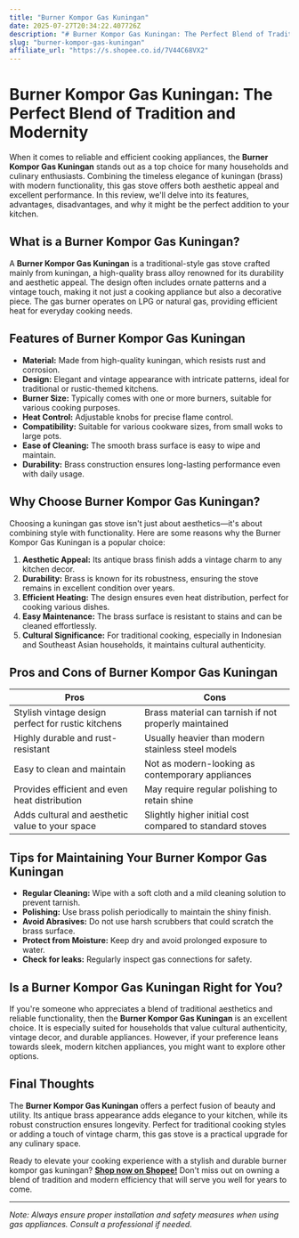 ```yaml
---
title: "Burner Kompor Gas Kuningan"
date: 2025-07-27T20:34:22.407726Z
description: "# Burner Kompor Gas Kuningan: The Perfect Blend of Tradition and Modernity..."
slug: "burner-kompor-gas-kuningan"
affiliate_url: "https://s.shopee.co.id/7V44C68VX2"
---
```

# Burner Kompor Gas Kuningan: The Perfect Blend of Tradition and Modernity

When it comes to reliable and efficient cooking appliances, the **Burner Kompor Gas Kuningan** stands out as a top choice for many households and culinary enthusiasts. Combining the timeless elegance of kuningan (brass) with modern functionality, this gas stove offers both aesthetic appeal and excellent performance. In this review, we'll delve into its features, advantages, disadvantages, and why it might be the perfect addition to your kitchen.

## What is a Burner Kompor Gas Kuningan?

A **Burner Kompor Gas Kuningan** is a traditional-style gas stove crafted mainly from kuningan, a high-quality brass alloy renowned for its durability and aesthetic appeal. The design often includes ornate patterns and a vintage touch, making it not just a cooking appliance but also a decorative piece. The gas burner operates on LPG or natural gas, providing efficient heat for everyday cooking needs.

## Features of Burner Kompor Gas Kuningan

- **Material:** Made from high-quality kuningan, which resists rust and corrosion.
- **Design:** Elegant and vintage appearance with intricate patterns, ideal for traditional or rustic-themed kitchens.
- **Burner Size:** Typically comes with one or more burners, suitable for various cooking purposes.
- **Heat Control:** Adjustable knobs for precise flame control.
- **Compatibility:** Suitable for various cookware sizes, from small woks to large pots.
- **Ease of Cleaning:** The smooth brass surface is easy to wipe and maintain.
- **Durability:** Brass construction ensures long-lasting performance even with daily usage.

## Why Choose Burner Kompor Gas Kuningan?

Choosing a kuningan gas stove isn't just about aesthetics—it's about combining style with functionality. Here are some reasons why the Burner Kompor Gas Kuningan is a popular choice:

1. **Aesthetic Appeal:** Its antique brass finish adds a vintage charm to any kitchen decor.
2. **Durability:** Brass is known for its robustness, ensuring the stove remains in excellent condition over years.
3. **Efficient Heating:** The design ensures even heat distribution, perfect for cooking various dishes.
4. **Easy Maintenance:** The brass surface is resistant to stains and can be cleaned effortlessly.
5. **Cultural Significance:** For traditional cooking, especially in Indonesian and Southeast Asian households, it maintains cultural authenticity.

## Pros and Cons of Burner Kompor Gas Kuningan

| **Pros**                                              | **Cons**                                               |
|--------------------------------------------------------|--------------------------------------------------------|
| Stylish vintage design perfect for rustic kitchens  | Brass material can tarnish if not properly maintained |
| Highly durable and rust-resistant                     | Usually heavier than modern stainless steel models  |
| Easy to clean and maintain                            | Not as modern-looking as contemporary appliances    |
| Provides efficient and even heat distribution        | May require regular polishing to retain shine      |
| Adds cultural and aesthetic value to your space      | Slightly higher initial cost compared to standard stoves |

## Tips for Maintaining Your Burner Kompor Gas Kuningan

- **Regular Cleaning:** Wipe with a soft cloth and a mild cleaning solution to prevent tarnish.
- **Polishing:** Use brass polish periodically to maintain the shiny finish.
- **Avoid Abrasives:** Do not use harsh scrubbers that could scratch the brass surface.
- **Protect from Moisture:** Keep dry and avoid prolonged exposure to water.
- **Check for leaks:** Regularly inspect gas connections for safety.

## Is a Burner Kompor Gas Kuningan Right for You?

If you're someone who appreciates a blend of traditional aesthetics and reliable functionality, then the **Burner Kompor Gas Kuningan** is an excellent choice. It is especially suited for households that value cultural authenticity, vintage decor, and durable appliances. However, if your preference leans towards sleek, modern kitchen appliances, you might want to explore other options.

## Final Thoughts

The **Burner Kompor Gas Kuningan** offers a perfect fusion of beauty and utility. Its antique brass appearance adds elegance to your kitchen, while its robust construction ensures longevity. Perfect for traditional cooking styles or adding a touch of vintage charm, this gas stove is a practical upgrade for any culinary space.

Ready to elevate your cooking experience with a stylish and durable burner kompor gas kuningan? **[Shop now on Shopee!](https://s.shopee.co.id/7V44C68VX2)** Don't miss out on owning a blend of tradition and modern efficiency that will serve you well for years to come.

---

*Note: Always ensure proper installation and safety measures when using gas appliances. Consult a professional if needed.*